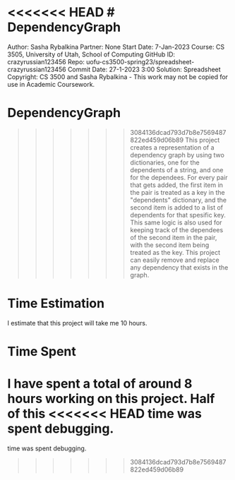 <<<<<<< HEAD
﻿# DependencyGraph
=======
Author: Sasha Rybalkina 
Partner: None 
Start Date: 7-Jan-2023 
Course: CS 3505, University of Utah, School of Computing 
GitHub ID: crazyrussian123456 
Repo: uofu-cs3500-spring23/spreadsheet-crazyrussian123456 
Commit Date: 27-1-2023 3:00 
Solution: Spreadsheet 
Copyright: CS 3500 and Sasha Rybalkina - This work may not be copied for use in Academic Coursework.
# DependencyGraph
>>>>>>> 3084136dcad793d7b8e7569487822ed459d06b89
This project creates a representation of a dependency graph by using two
dictionaries, one for the dependents of a string, and one for the dependees.
For every pair that gets added, the first item in the pair is treated as a
key in the "dependents" dictionary, and the second item is added to a list of
dependents for that spesific key. This same logic is also used for keeping
track of the dependees of the second item in the pair, with the second item
being treated as the key. This project can easily remove and replace any
dependency that exists in the graph.
# Time Estimation
I estimate that this project will take me 10 hours.
# Time Spent
I have spent a total of around 8 hours working on this project. Half of this
<<<<<<< HEAD
time was spent debugging.
=======
time was spent debugging.
>>>>>>> 3084136dcad793d7b8e7569487822ed459d06b89
